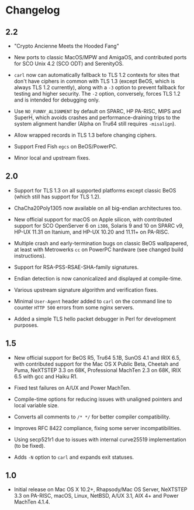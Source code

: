 # Changelog

## 2.2

- "Crypto Ancienne Meets the Hooded Fang"

- New ports to classic MacOS/MPW and AmigaOS, and contributed ports for SCO Unix 4.2 (SCO ODT) and SerenityOS.

- `carl` now can automatically fallback to TLS 1.2 contexts for sites that don't have ciphers in common with TLS 1.3 (except BeOS, which is always TLS 1.2 currently), along with a `-3` option to prevent fallback for testing and higher security. The `-2` option, conversely, forces TLS 1.2 and is intended for debugging only.

- Use `NO_FUNNY_ALIGNMENT` by default on SPARC, HP PA-RISC, MIPS and SuperH, which avoids crashes and performance-draining trips to the system alignment handler (Alpha on Tru64 still requires `-misalign`).

- Allow wrapped records in TLS 1.3 before changing ciphers.

- Support Fred Fish `egcs` on BeOS/PowerPC.

- Minor local and upstream fixes.

## 2.0

- Support for TLS 1.3 on all supported platforms except classic BeOS
  (which still has support for TLS 1.2).

- ChaCha20Poly1305 now available on all big-endian architectures too.

- New official support for macOS on Apple silicon, with contributed support
  for SCO OpenServer 6 on `i386`, Solaris 9 and 10 on SPARC v9, HP-UX 11.31
  on Itanium, and HP-UX 10.20 and 11.11+ on PA-RISC.

- Multiple crash and early-termination bugs on classic BeOS wallpapered, at
  least with Metrowerks `cc` on PowerPC hardware (see changed build
  instructions).

- Support for RSA-PSS-RSAE-SHA-family signatures.

- Endian detection is now canonicalized and displayed at compile-time.

- Various upstream signature algorithm and verification fixes.

- Minimal `User-Agent` header added to `carl` on the command line to counter
  `HTTP 500` errors from some nginx servers.

- Added a simple TLS hello packet debugger in Perl for development purposes.

## 1.5

- New official support for BeOS R5, Tru64 5.1B, SunOS 4.1 and IRIX 6.5,
  with contributed support for the Mac OS X Public Beta, Cheetah and Puma,
  NeXTSTEP 3.3 on 68K, Professional MachTen 2.3 on 68K, IRIX 6.5 with gcc
  and Haiku R1.

- Fixed test failures on A/UX and Power MachTen.

- Compile-time options for reducing issues with unaligned pointers and
  local variable size.

- Converts all comments to `/* */` for better compiler compatibility.

- Improves RFC 8422 compliance, fixing some server incompatibilities.

- Using secp521r1 due to issues with internal curve25519 implementation
  (to be fixed).

- Adds `-N` option to `carl` and expands exit statuses.

## 1.0

- Initial release on Mac OS X 10.2+, Rhapsody/Mac OS Server, NeXTSTEP 3.3
  on PA-RISC, macOS, Linux, NetBSD, A/UX 3.1, AIX 4+ and Power MachTen 4.1.4.
